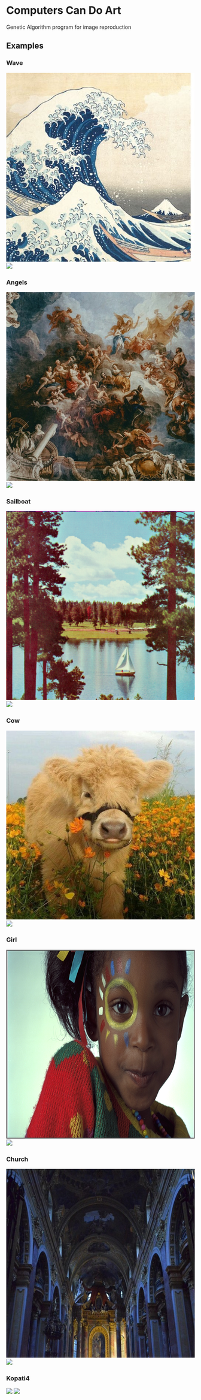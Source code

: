 # Computers Can Do Art
Genetic Algorithm program for image reproduction

## Examples 

### Wave
![](data/wave.jpg) ![](data/wave.gif)

### Angels
![](data/angels.jpg) ![](data/angels.gif)

### Sailboat
![](data/sailboat.png) ![](data/sailboat.gif)

### Cow
![](data/cow.jpg) ![](data/cow.gif)

### Girl
![](data/girl.png) ![](data/girl.gif)

### Church
![](data/church.jpg) ![](data/church.gif)

### Kopati4
![](data/kopati4.jpg) ![](data/kopati4.gif)
